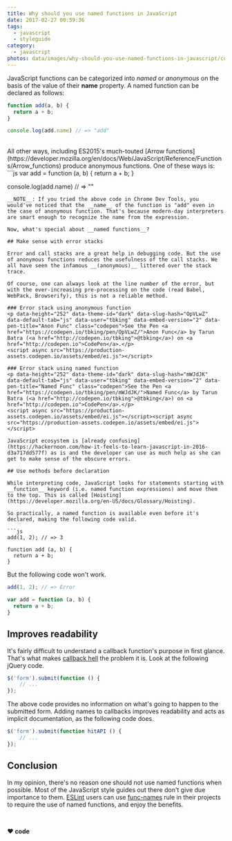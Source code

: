 ```yaml
---
title: Why should you use named functions in JavaScript
date: 2017-02-27 00:59:36
tags:
  - javascript
  - styleguide
category:
  - javascript
photos: data/images/why-should-you-use-named-functions-in-javascript/cover.jpeg
---
```


JavaScript functions can be categorized into *named* or *anonymous* on the basis of the value of their __name__ property. A named function can be declared as follows:
```js
function add(a, b) {
  return a + b;
}

console.log(add.name) // => "add"
```
<br>
All other ways, including ES2015's much-touted [Arrow functions](https://developer.mozilla.org/en/docs/Web/JavaScript/Reference/Functions/Arrow_functions) produce anonymous functions. One of these ways is:
```js
var add = function (a, b) {
  return a + b;
}

console.log(add.name) // => ""
```
__NOTE__: If you tried the above code in Chrome Dev Tools, you would've noticed that the __name__ of the function is "add" even in the case of anonymous function. That's because modern-day interpreters are smart enough to recognize the name from the expression.

Now, what's special about __named functions__?

## Make sense with error stacks

Error and call stacks are a great help in debugging code. But the use of anonymous functions reduces the usefulness of the call stacks. We all have seen the infamous __(anonymous)__ littered over the stack trace.

Of course, one can always look at the line number of the error, but with the ever-increasing pre-processing on the code (read Babel, WebPack, Browserify), this is not a reliable method.

### Error stack using anonymous function
<p data-height="252" data-theme-id="dark" data-slug-hash="OpVLwZ" data-default-tab="js" data-user="tbking" data-embed-version="2" data-pen-title="Anon Func" class="codepen">See the Pen <a href="https://codepen.io/tbking/pen/OpVLwZ/">Anon Func</a> by Tarun Batra (<a href="http://codepen.io/tbking">@tbking</a>) on <a href="http://codepen.io">CodePen</a>.</p>
<script async src="https://production-assets.codepen.io/assets/embed/ei.js"></script>

### Error stack using named function
<p data-height="252" data-theme-id="dark" data-slug-hash="mWJdJK" data-default-tab="js" data-user="tbking" data-embed-version="2" data-pen-title="Named Func" class="codepen">See the Pen <a href="https://codepen.io/tbking/pen/mWJdJK/">Named Func</a> by Tarun Batra (<a href="http://codepen.io/tbking">@tbking</a>) on <a href="http://codepen.io">CodePen</a>.</p>
<script async src="https://production-assets.codepen.io/assets/embed/ei.js"></script><script async src="https://production-assets.codepen.io/assets/embed/ei.js"></script>

JavaScript ecosystem is [already confusing](https://hackernoon.com/how-it-feels-to-learn-javascript-in-2016-d3a717dd577f) as is and the developer can use as much help as she can get to make sense of the obscure errors.

## Use methods before declaration

While interpreting code, JavaScript looks for statements starting with __function__ keyword (i.e. named function expressions) and move them to the top. This is called [Hoisting](https://developer.mozilla.org/en-US/docs/Glossary/Hoisting).

So practically, a named function is available even before it's declared, making the following code valid.

```js
add(1, 2); // => 3

function add (a, b) {
  return a + b;
}
```
But the following code won't work.
```js
add(1, 2); // => Error

var add = function (a, b) {
  return a + b;
}
```

## Improves readability

It's fairly difficult to understand a callback function's purpose in first glance. That's what makes [callback hell](http://callbackhell.com/) the problem it is.
Look at the following jQuery code.
```js
$('form').submit(function () {
    // ...
});
```
The above code provides no information on what's going to happen to the submitted form. Adding names to callbacks improves readability and acts as implicit documentation, as the following code does.
```js
$('form').submit(function hitAPI () {
    // ...
});
```

## Conclusion

In my opinion, there's no reason one should not use named functions when possible. Most of the JavaScript style guides out there don't give due importance to them. [ESLint](http://eslint.org/) users can use [func-names](http://eslint.org/docs/rules/func-names) rule in their projects to require the use of named functions, and enjoy the benefits.

<br>

**❤️ code**
️
